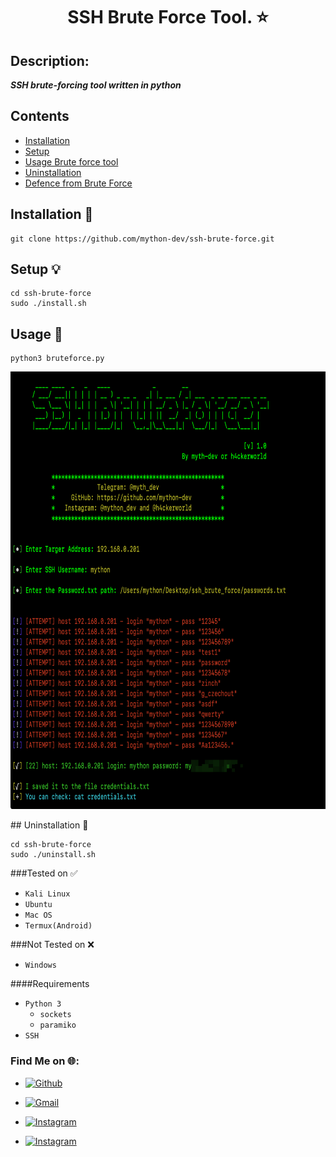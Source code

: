 <h1 align="center">SSH Brute Force Tool. ⭐</h1>

## Description:

***SSH brute-forcing tool written in python***

## Contents

- [Installation](##installation-floppy_disk)
- [Setup](##setup-bulb)
- [Usage Brute force tool](##usage-rocket)
- [Uninstallation](##uninstallation)
- [Defence from Brute Force](https://www.hackingarticles.in/defend-against-brute-force-attack-with-fail2ban)

## Installation :floppy_disk:

```
git clone https://github.com/mython-dev/ssh-brute-force.git
```

## Setup :bulb:

```
cd ssh-brute-force
sudo ./install.sh
```
## Usage :rocket:

```
python3 bruteforce.py
```
<p align = "center">
<img src="https://github.com/mython-dev/ssh-brute-force/blob/main/screenshots/screenshots.png" width="600" height="700">
</p>
## Uninstallation  📁

```
cd ssh-brute-force
sudo ./uninstall.sh
```

<!-- ### Support

OS         | Support Level
-----------|-----------
Linux      | ✅
Android    | ✅
iPhone     | ❌
MacOS      | ✅
Windows    | Not tested -->

###Tested on ✅

 - `Kali Linux`
 - `Ubuntu`
 - `Mac OS`
 - `Termux(Android)`

###Not Tested on ❌

 - `Windows`

####Requirements

- `Python 3`
    - `sockets`
    - `paramiko`
- `SSH`


###  Find Me on 🌐:

- [![Github](https://img.shields.io/badge/Github-mython_dev-green?style=for-the-badge&logo=github)](https://github.com/mython-dev)

- [![Gmail](https://img.shields.io/badge/Gmail-miton0030-green?style=for-the-badge&logo=gmail)](mailto:miton0030@gmail.com)

- [![Instagram](https://img.shields.io/badge/mython_dev--green?style=for-the-badge&logo=instagram)](https://instagram.com/mython_dev)
- [![Instagram](https://img.shields.io/badge/h4ckerworld--green?style=for-the-badge&logo=instagram)](https://instagram.com/h4ckerworld)
